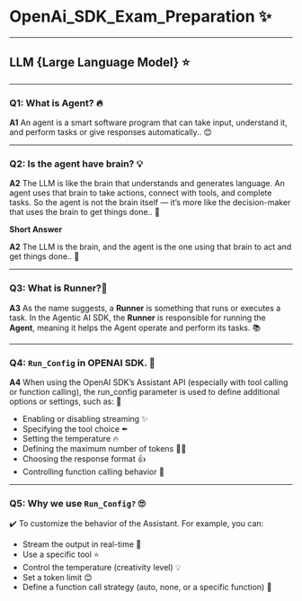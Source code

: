 # OpenAi_SDK_Exam_Preparation ✨
---
## **LLM {Large Language Model} ⭐**
---
### Q1: What is Agent? 🔥
**A1** An agent is a smart software program that can take input, understand it, and perform tasks or give responses automatically.. 😊

---
### Q2: Is the agent have brain? 💡
**A2** The LLM is like the brain that understands and generates language. An agent uses that brain to take actions, connect with tools, and complete tasks. So the agent is not the brain itself — it’s more like the decision-maker that uses the brain to get things done.. 🎯
<p><b>Short Answer</b></p>

**A2** The LLM is the brain, and the agent is the one using that brain to act and get things done.. 🎯

---
### Q3: What is Runner?💎
**A3** As the name suggests, a **Runner** is something that runs or executes a task. In the Agentic AI SDK, the **Runner** is responsible for running the **Agent**, meaning it helps the Agent operate and perform its tasks. 📚

---
### Q4: <code>Run_Config</code> in OPENAI SDK. 📕
**A4** When using the OpenAI SDK’s Assistant API (especially with tool calling or function calling), the run_config parameter is used to define additional options or settings, such as: 📖
- Enabling or disabling streaming ✨
- Specifying the tool choice ✒
- Setting the temperature 🔥
- Defining the maximum number of tokens ✍🏻
- Choosing the response format 👍
- Controlling function calling behavior 🔐

---
### Q5: Why we use <code>Run_Config?</code> 🙄
✔️ To customize the behavior of the Assistant. For example, you can:
- Stream the output in real-time 🎯
- Use a specific tool ⭐
- Control the temperature (creativity level) 💡
- Set a token limit 😊
- Define a function call strategy (auto, none, or a specific function) 💎
